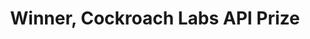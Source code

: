 ---
layout: award
title: "Winner, Cockroach Labs API Prize"
description: "Awarded at Cal Hacks 6.0."
project: 20191025_dodgethereact.md
time: "Oct 2019"
---